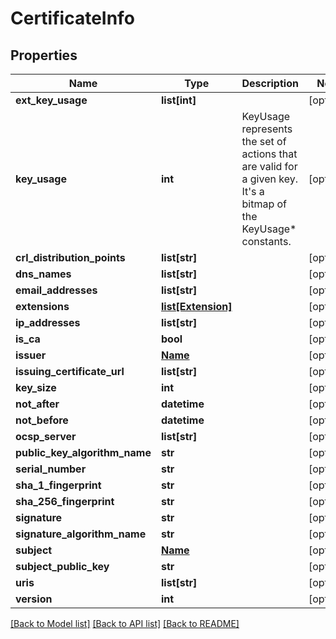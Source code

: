 # CertificateInfo

## Properties
Name | Type | Description | Notes
------------ | ------------- | ------------- | -------------
**ext_key_usage** | **list[int]** |  | [optional] 
**key_usage** | **int** | KeyUsage represents the set of actions that are valid for a given key. It&#39;s a bitmap of the KeyUsage* constants. | [optional] 
**crl_distribution_points** | **list[str]** |  | [optional] 
**dns_names** | **list[str]** |  | [optional] 
**email_addresses** | **list[str]** |  | [optional] 
**extensions** | [**list[Extension]**](Extension.md) |  | [optional] 
**ip_addresses** | **list[str]** |  | [optional] 
**is_ca** | **bool** |  | [optional] 
**issuer** | [**Name**](Name.md) |  | [optional] 
**issuing_certificate_url** | **list[str]** |  | [optional] 
**key_size** | **int** |  | [optional] 
**not_after** | **datetime** |  | [optional] 
**not_before** | **datetime** |  | [optional] 
**ocsp_server** | **list[str]** |  | [optional] 
**public_key_algorithm_name** | **str** |  | [optional] 
**serial_number** | **str** |  | [optional] 
**sha_1_fingerprint** | **str** |  | [optional] 
**sha_256_fingerprint** | **str** |  | [optional] 
**signature** | **str** |  | [optional] 
**signature_algorithm_name** | **str** |  | [optional] 
**subject** | [**Name**](Name.md) |  | [optional] 
**subject_public_key** | **str** |  | [optional] 
**uris** | **list[str]** |  | [optional] 
**version** | **int** |  | [optional] 

[[Back to Model list]](../README.md#documentation-for-models) [[Back to API list]](../README.md#documentation-for-api-endpoints) [[Back to README]](../README.md)


